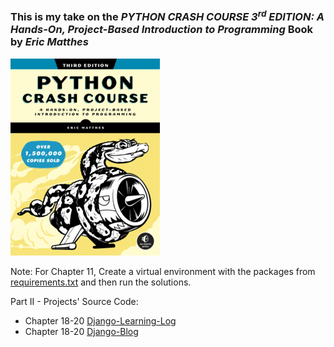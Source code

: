 ### This is my take on the _PYTHON CRASH COURSE 3<sup>rd</sup> EDITION: A Hands-On, Project-Based Introduction to Programming_ Book by _Eric Matthes_ 

![Python Crash Course 3rd Edition](PythonCrashCourse3e_front.png)

Note: For Chapter 11, Create a virtual environment with the packages from [requirements.txt](Exercises/Ch11/requirements.txt) and then run the solutions.

Part II - Projects' Source Code:
- Chapter 18-20 [Django-Learning-Log](https://github.com/Shreehar-KE/pcc-django-learning-log)
- Chapter 18-20 [Django-Blog](https://github.com/Shreehar-KE/pcc-django-blog)
